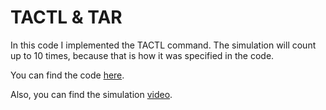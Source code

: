 # TACTL & TAR
In this code I implemented the TACTL command.
The simulation will count up to 10 times, because that is how it was specified in the code.

You can find the code [here](https://github.com/Edgar-La/Microcontroller-Architecture/blob/main/Timer_TAC/main.c).

Also, you can find the simulation [video](https://drive.google.com/file/d/1BVJU0Lcr0i9syNrIT7banU2RGQp7om3t/view?usp=sharing).
